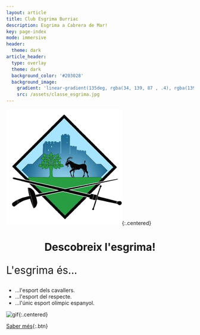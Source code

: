 ```yaml
---
layout: article
title: Club Esgrima Burriac
description: Esgrima a Cabrera de Mar!
key: page-index
mode: immersive
header:
  theme: dark
article_header:
  type: overlay
  theme: dark
  background_color: '#203028'
  background_image:
    gradient: 'linear-gradient(135deg, rgba(34, 139, 87 , .4), rgba(139, 34, 139, .4))'
    src: /assets/classe_esgrima.jpg
---
```


![log](/assets/images/logo/esgrima_burriac.png){:.centered}

<h1 style="text-align: center;"> Descobreix l'esgrima!</h1>
<p style="font-size: 2em">L'esgrima és...
<ul>
<li>...l'esport dels cavallers.</li>
<li>...l'esport del respecte.</li>
<li>...l'únic esport olímpic espanyol.</li>
</ul>
</p>

![gif](https://j.gifs.com/yD2L0G.gif){:.centered}

[Saber més](/faq){:.btn}